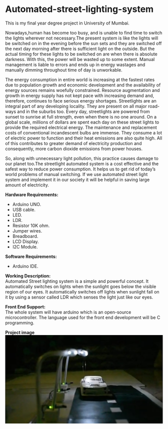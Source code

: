 # Automated-street-lighting-system

This is my final year degree project in University of Mumbai.

Nowadays,human has become too busy, and is unable to find time to switch the lights wherever not necessary.The present system is like the lights will be switched on in the evening before the sun sets and they are switched off the next day morning after there is sufficient light on the outside. But the actual timing for these lights to be switched on are when there is absolute darkness. With this, the power will be wasted up to some extent. Manual management is liable to errors and ends up in energy wastages and manually dimming throughout time of day is unworkable.

The energy consumption in entire world is increasing at the fastest rates due to population growth and economic development and the availability of energy sources remains woefully constrained. Resource augmentation and growth in energy supply has not kept pace with increasing demand and, therefore, continues to face serious energy shortages. Streetlights are an integral part of any developing locality. They are present on all major road-ways and in the suburbs too. Every day, streetlights are powered from sunset to sunrise at full strength, even when there is no one around. On a global scale, millions of dollars are spent each day on these street lights to provide the required electrical energy. The maintenance and replacement costs of conventional incandescent bulbs are immense. They consume a lot of electric power to function and their heat emissions are also quite high. All of this contributes to greater demand of electricity production and consequently, more carbon dioxide emissions from power houses. 

So, along with unnecessary light pollution, this practice causes damage to our planet too.The streetlight automated system is a cost effective and the safest way to reduce power consumption. It helps us to get rid of today’s world problems of manual switching. If we use automated street light system and implement it in our society it will be helpful in saving large amount of electricity.

**Hardware Requirements:** <br />
- Arduino UNO. <br />
- USB cable. <br />
- LED. <br />
- LDR. <br />
- Resistor 10K ohm. <br />
- Jumper wires. <br />
- Breadboard. <br />
- LCD Display. <br />
- I2C Module. <br />

**Software Requirements:** <br />
* Arduino IDE.

**Working Description:** <br />
Automated Street lighting system is a simple and powerful concept. It automatically switches on lights when the sunlight goes below the visible region of our eyes. It automatically switches off lights when sunlight fall on it by using a sensor called LDR which senses the light just like our eyes.

**Front End Support:** <br />
The whole system will have arduino which is an open-source microcontroller. The language used for the front end development will be C programming.

**Project image** <br />
![This is an image](https://github.com/abishekjames/Automated-street-lighting-system/blob/main/Project%20images/Final.jpeg)


